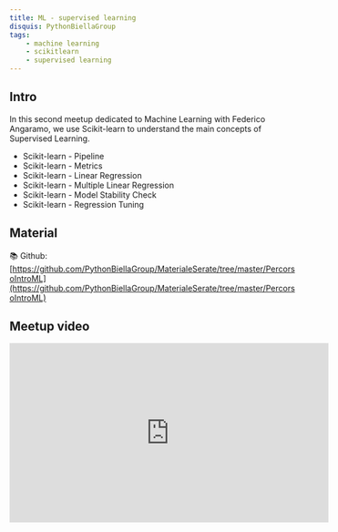 ```yaml
---
title: ML - supervised learning
disquis: PythonBiellaGroup
tags:
    - machine learning
    - scikitlearn
    - supervised learning
---
```

## Intro

In this second meetup dedicated to Machine Learning with Federico Angaramo, we use Scikit-learn to understand the main concepts of Supervised Learning.

* Scikit-learn - Pipeline
* Scikit-learn - Metrics
* Scikit-learn - Linear Regression
* Scikit-learn - Multiple Linear Regression
* Scikit-learn - Model Stability Check
* Scikit-learn - Regression Tuning

## Material

📚 Github:
[https://github.com/PythonBiellaGroup/MaterialeSerate/tree/master/PercorsoIntroML](https://github.com/PythonBiellaGroup/MaterialeSerate/tree/master/PercorsoIntroML)

## Meetup video

<iframe width="560" height="315" src="https://www.youtube.com/embed/DdKshoBYwOg?si=5CoJVis6SwU_CsLL" title="YouTube video player" frameborder="0" allow="accelerometer; autoplay; clipboard-write; encrypted-media; gyroscope; picture-in-picture; web-share" allowfullscreen></iframe>